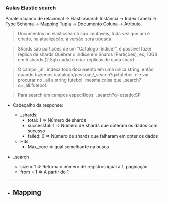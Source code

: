 ### Aulas Elastic search

Paralelo banco de relacional -> Elasticsearch
Instância -> Index
Tabela -> Type
Schema -> Mapping
Tupla -> Documento
Coluna -> Atributo

> Documentos no elasticsearch são imutaveis, toda vez que um é criado, na atualização, a versão será trocada

> Shards são partições de um "Catalogo (indice)", é possível fazer replica de shards
> Quebrar o indice em Shards (Partições), ex; 10GB em 5 shards (2.5gb cada) e criar replicas de cada shard

> O campo _all, indexa todo documento em uma única string, então quando fazemos /catalogo/pessoas/_search?q=futebol, ele vai procurar no _all a string futebol. mesma coisa que _search?q=_all:futebol

> Para search em campos especificos: _search?q=estado:SP

* Cabeçalho da response:
    - _shards:
        * total: 1 => Número de shards
        * successful: 1 => Número de shards que obteram os dados com sucesso
        * failed: 0 => Número de shards que falharam em obter os dados
    - Hits
        * Max_core => qual semelhante na busca

* _search
    - size = 1 => Retorna o número de registros igual a 1, páginação
    - from = 1 => A partir do 1


______________________________________________

* Mapping
    - 
